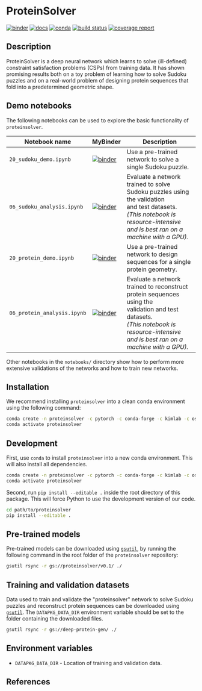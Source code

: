 # ProteinSolver

[![binder](https://mybinder.org/badge_logo.svg)](https://mybinder.org/v2/git/https%3A%2F%2Fmybinder%3AhTGKLsjmxRS8xNyHxRJB%40gitlab.com%2Fostrokach%2Fproteinsolver.git/v0.1.3?urlpath=lab)
[![docs](https://img.shields.io/badge/docs-v0.1.3-blue.svg)](https://ostrokach.gitlab.io/proteinsolver/d49e067ac2d5496f8b58f007bc8bd88e/v0.1.3/)
[![conda](https://img.shields.io/conda/dn/ostrokach-forge/proteinsolver.svg)](https://anaconda.org/ostrokach-forge/proteinsolver/)
[![build status](https://gitlab.com/ostrokach/proteinsolver/badges/v0.1.3/build.svg)](https://gitlab.com/ostrokach/proteinsolver/commits/v0.1.3/)
[![coverage report](https://gitlab.com/ostrokach/proteinsolver/badges/v0.1.3/coverage.svg)](https://ostrokach.gitlab.io/proteinsolver/d49e067ac2d5496f8b58f007bc8bd88e/v0.1.3/htmlcov/)

## Description

ProteinSolver is a deep neural network which learns to solve (ill-defined) constraint satisfaction problems (CSPs) from training data. It has shown promising results both on a toy problem of learning how to solve Sudoku puzzles and on a real-world problem of designing protein sequences that fold into a predetermined geometric shape.

## Demo notebooks

The following notebooks can be used to explore the basic functionality of `proteinsolver`.

| Notebook name               | MyBinder                                                                                                                                                                                                                       | Description                                                                                                                                                                                |
| --------------------------- | ------------------------------------------------------------------------------------------------------------------------------------------------------------------------------------------------------------------------------ | ------------------------------------------------------------------------------------------------------------------------------------------------------------------------------------------ |
| `20_sudoku_demo.ipynb`      | [![binder](https://mybinder.org/badge_logo.svg)](https://mybinder.org/v2/git/https%3A%2F%2Fmybinder%3AhTGKLsjmxRS8xNyHxRJB%40gitlab.com%2Fostrokach%2Fproteinsolver.git/v0.1.3?filepath=notebooks%2F20_sudoku_demo.ipynb)      | Use a pre-trained network to solve a single Sudoku puzzle.                                                                                                                                 |
| `06_sudoku_analysis.ipynb`  | [![binder](https://mybinder.org/badge_logo.svg)](https://mybinder.org/v2/git/https%3A%2F%2Fmybinder%3AhTGKLsjmxRS8xNyHxRJB%40gitlab.com%2Fostrokach%2Fproteinsolver.git/v0.1.3?filepath=notebooks%2F20_sudoku_analysis.ipynb)  | Evaluate a network trained to solve Sudoku puzzles using the validation<br>and test datasets.<br>*(This notebook is resource-intensive and is best ran on a machine with a GPU).*          |
| `20_protein_demo.ipynb`     | [![binder](https://mybinder.org/badge_logo.svg)](https://mybinder.org/v2/git/https%3A%2F%2Fmybinder%3AhTGKLsjmxRS8xNyHxRJB%40gitlab.com%2Fostrokach%2Fproteinsolver.git/v0.1.3?filepath=notebooks%2F20_protein_demo.ipynb)     | Use a pre-trained network to design sequences for a single protein geometry.                                                                                                               |
| `06_protein_analysis.ipynb` | [![binder](https://mybinder.org/badge_logo.svg)](https://mybinder.org/v2/git/https%3A%2F%2Fmybinder%3AhTGKLsjmxRS8xNyHxRJB%40gitlab.com%2Fostrokach%2Fproteinsolver.git/v0.1.3?filepath=notebooks%2F20_protein_analysis.ipynb) | Evaluate a network trained to reconstruct protein sequences using the<br>validation and test datasets.<br>*(This notebook is resource-intensive and is best ran on a machine with a GPU).* |

Other notebooks in the `notebooks/` directory show how to perform more extensive validations of the networks and how to train new networks.

## Installation

We recommend installing `proteinsolver` into a clean conda environment using the following command:

```bash
conda create -n proteinsolver -c pytorch -c conda-forge -c kimlab -c ostrokach-forge proteinsolver
conda activate proteinsolver
```

## Development

First, use `conda` to install `proteinsolver` into a new conda environment. This will also install all dependencies.

```bash
conda create -n proteinsolver -c pytorch -c conda-forge -c kimlab -c ostrokach-forge proteinsolver
conda activate proteinsolver
```

Second, run `pip install --editable .` inside the root directory of this package. This will force Python to use the development version of our code.

```bash
cd path/to/proteinsolver
pip install --editable .
```

## Pre-trained models

Pre-trained models can be downloaded using [`gsutil`][gsutil], by running the following command in the root folder of the `proteinsolver` repository:

```bash
gsutil rsync -r gs://proteinsolver/v0.1/ ./
```

## Training and validation datasets

Data used to train and validate the "proteinsolver" network to solve Sudoku puzzles and reconstruct protein sequences can be downloaded using [`gsutil`][gsutil]. The `DATAPKG_DATA_DIR` environment variable should be set to the folder containing the downloaded files.

```bash
gsutil rsync -r gs://deep-protein-gen/ ./
```

## Environment variables

- `DATAPKG_DATA_DIR` - Location of training and validation data.

## References

[gsutil]: https://cloud.google.com/sdk/install
